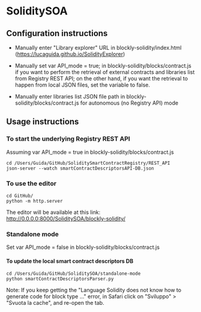 # SoliditySOA


## Configuration instructions

- Manually enter "Library explorer" URL in blockly-solidity/index.html (https://lucaguida.github.io/SolidityExplorer)

- Manually set var API_mode = true; in blockly-solidity/blocks/contract.js if you want to perform the retrieval of external contracts and libraries list  from Registry REST API; on the other hand, if you want the retrieval to happen from local JSON files, set the variable to false.  
- Manually enter libraries list JSON file path in blockly-solidity/blocks/contract.js for autonomous (no Registry API) mode 



## Usage instructions

### To start the underlying Registry REST API
Assuming var API_mode = true in blockly-solidity/blocks/contract.js
```
cd /Users/Guida/GitHub/SoliditySmartContractRegistry/REST_API
json-server --watch smartContractDescriptorsAPI-DB.json
```


### To use the editor
```
cd GitHub/
python -m http.server
```

The editor will be available at this link: http://0.0.0.0:8000/SoliditySOA/blockly-solidity/



### Standalone mode

Set var API_mode = false in blockly-solidity/blocks/contract.js

#### To update the local smart contract descriptors DB

```
cd /Users/Guida/GitHub/SoliditySOA/standalone-mode
python smartContractDescriptorsParser.py
```




Note: If you keep getting the "Language Solidity does not know how to generate code for block type ..." error, in Safari click on "Sviluppo" > "Svuota la cache", and re-open the tab.